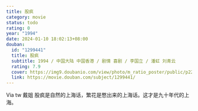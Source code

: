 ```yaml
---
title: 股疯
category: movie
status: todo
rating: 0
year: "1994"
date: 2024-01-10 18:02:13+08:00
douban:
  id: "1299441"
  title: 股疯
  subtitle: 1994 / 中国大陆 中国香港 / 剧情 喜剧 / 李国立 / 潘虹 刘青云
  rating: 7.9
  cover: https://img9.doubanio.com/view/photo/m_ratio_poster/public/p2230452235.jpg
  link: https://movie.douban.com/subject/1299441/
---
```


Via tw 戴姐 股疯是自然的上海话，繁花是憋出来的上海话。这才是九十年代的上海。
